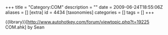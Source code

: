 +++
title = "Category:COM"
description = ""
date = 2009-06-24T18:55:06Z
aliases = []
[extra]
id = 4434
[taxonomies]
categories = []
tags = []
+++

{{library}}[http://www.autohotkey.com/forum/viewtopic.php?t=19225 COM.ahk] by Sean
